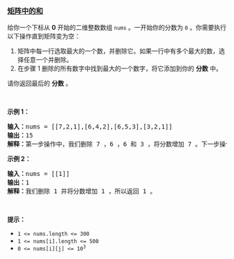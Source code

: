 ### [矩阵中的和](https://leetcode-cn.com/problems/sum-in-a-matrix)

<p>给你一个下标从 <strong>0</strong>&nbsp;开始的二维整数数组&nbsp;<code>nums</code>&nbsp;。一开始你的分数为&nbsp;<code>0</code>&nbsp;。你需要执行以下操作直到矩阵变为空：</p>

<ol>
	<li>矩阵中每一行选取最大的一个数，并删除它。如果一行中有多个最大的数，选择任意一个并删除。</li>
	<li>在步骤 1 删除的所有数字中找到最大的一个数字，将它添加到你的 <strong>分数</strong>&nbsp;中。</li>
</ol>

<p>请你返回最后的 <strong>分数</strong>&nbsp;。</p>

<p>&nbsp;</p>

<p><strong>示例 1：</strong></p>

<pre>
<b>输入：</b>nums = [[7,2,1],[6,4,2],[6,5,3],[3,2,1]]
<b>输出：</b>15
<b>解释：</b>第一步操作中，我们删除 7 ，6 ，6 和 3 ，将分数增加 7 。下一步操作中，删除 2 ，4 ，5 和 2 ，将分数增加 5 。最后删除 1 ，2 ，3 和 1 ，将分数增加 3 。所以总得分为 7 + 5 + 3 = 15 。
</pre>

<p><strong>示例 2：</strong></p>

<pre>
<b>输入：</b>nums = [[1]]
<b>输出：</b>1
<b>解释：</b>我们删除 1 并将分数增加 1 ，所以返回 1 。</pre>

<p>&nbsp;</p>

<p><strong>提示：</strong></p>

<ul>
	<li><code>1 &lt;= nums.length &lt;= 300</code></li>
	<li><code>1 &lt;= nums[i].length &lt;= 500</code></li>
	<li><code>0 &lt;= nums[i][j] &lt;= 10<sup>3</sup></code></li>
</ul>

